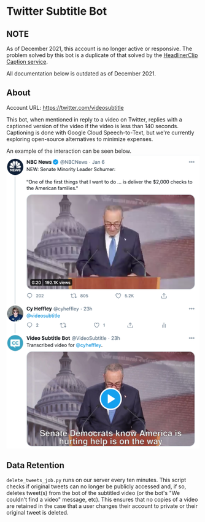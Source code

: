 # Twitter Subtitle Bot

## NOTE
As of December 2021, this account is no longer active or responsive. The problem solved by this bot is a duplicate of that solved by the [HeadlinerClip Caption service](https://twitter.com/headlinerclip).

All documentation below is outdated as of December 2021.

## About
Account URL: https://twitter.com/videosubtitle

This bot, when mentioned in reply to a video on Twitter, replies with a captioned version of the video if the video is less than 140 seconds. Captioning is done with Google Cloud Speech-to-Text, but we're currently exploring open-source alternatives to minimize expenses.

An example of the interaction can be seen below.
![Example interaction on Twitter](example-interaction.png "Example interaction on Twitter")

## Data Retention
`delete_tweets_job.py` runs on our server every ten minutes. This script checks if original tweets can no longer be publicly accessed and, if so, deletes tweet(s) from the bot of the subtitled video (or the bot's "We couldn't find a video" message, etc). This ensures that no copies of a video are retained in the case that a user changes their account to private or their original tweet is deleted.
